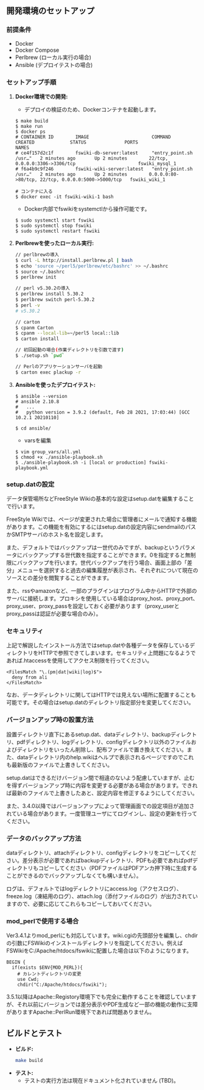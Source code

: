 ## 開発環境のセットアップ

### 前提条件

*   Docker
*   Docker Compose
*   Perlbrew (ローカル実行の場合)
*   Ansible (デプロイテストの場合)

### セットアップ手順

1.  **Docker環境での開発:**
    *   デプロイの検証のため、Dockerコンテナを起動します。
    ```shell
    $ make build
    $ make run
    $ docker ps
    # CONTAINER ID        IMAGE                       COMMAND                  CREATED             STATUS              PORTS                                                NAMES
    # ce4f157d2c1f        fswiki-db-server:latest     "entry_point.sh /usr…"   2 minutes ago       Up 2 minutes        22/tcp, 0.0.0.0:3306->3306/tcp                       fswiki_mysql_1
    # f6a4b9c9f246        fswiki-wiki-server:latest   "entry_point.sh /usr…"   2 minutes ago       Up 2 minutes        0.0.0.0:80->80/tcp, 22/tcp, 0.0.0.0:5000->5000/tcp   fswiki_wiki_1

    # コンテナに入る
    $ docker exec -it fswiki-wiki-1 bash
    ```
    *   Docker内部でfswikiをsystemctlから操作可能です。
    ```shell
    $ sudo systemctl start fswiki
    $ sudo systemctl stop fswiki
    $ sudo systemctl restart fswiki
    ```

2.  **Perlbrewを使ったローカル実行:**
    ```sh
    // perlbrewの導入
    $ curl -L http://install.perlbrew.pl | bash
    $ echo 'source ~/perl5/perlbrew/etc/bashrc' >> ~/.bashrc
    $ source ~/.bashrc
    $ perlbrew init

    // perl v5.30.2の導入
    $ perlbrew install 5.30.2
    $ perlbrew switch perl-5.30.2
    $ perl -v
    # v5.30.2

    // carton
    $ cpanm Carton
    $ cpanm --local-lib=~/perl5 local::lib
    $ carton install

    // 初回起動の場合(作業ディレクトリを引数で渡す)
    $ ./setup.sh `pwd`

    // Perlのアプリケーションサーバを起動
    $ carton exec plackup -r
    ```

3.  **Ansibleを使ったデプロイテスト:**
    ```shell
    $ ansible --version
    # ansible 2.10.8
    #   ...
    #   python version = 3.9.2 (default, Feb 28 2021, 17:03:44) [GCC 10.2.1 20210110]

    $ cd ansible/
    ```
    *   varsを編集
    ```shell
    $ vim group_vars/all.yml
    $ chmod +x ./ansible-playbook.sh
    $ ./ansible-playbook.sh -i [local or production] fswiki-playbook.yml
    ```

### setup.datの設定

データ保管場所などFreeStyle Wikiの基本的な設定はsetup.datを編集することで行います。

FreeStyle Wikiでは、ページが変更された場合に管理者にメールで通知する機能があります。この機能を有効にするにはsetup.datの設定内容にsendmailのパスかSMTPサーバのホスト名を設定します。

また、デフォルトではバックアップは一世代のみですが、backupというパラメータにバックアップする世代数を指定することができます。0を指定すると無制限にバックアップを行います。世代バックアップを行う場合、画面上部の「差分」メニューを選択すると過去の編集履歴が表示され、それぞれについて現在のソースとの差分を閲覧することができます。

また、rssやamazonなど、一部のプラグインはプログラム中からHTTPで外部のサーバに接続します。プロキシを使用している場合はproxy_host、proxy_port、proxy_user、proxy_passを設定しておく必要があります（proxy_userとproxy_passは認証が必要な場合のみ）。

### セキュリティ

上記で解説したインストール方法ではsetup.datや各種データを保存しているディレクトリをHTTPで参照できてしまいます。セキュリティ上問題になるようであれば.htaccessを使用してアクセス制限を行ってください。

```
<FilesMatch "\.(pm|dat|wiki|log)$">
  deny from ali
</FilesMatch>
```

なお、データディレクトリに関してはHTTPでは見えない場所に配置することも可能です。その場合はsetup.datのディレクトリ指定部分を変更してください。

### バージョンアップ時の設置方法

設置ディレクトリ直下にあるsetup.dat、dataディレクトリ、backupディレクトリ、pdfディレクトリ、logディレクトリ、configディレクトリ以外のファイルおよびディレクトリをいったん削除し、配布ファイルで置き換えてください。また、dataディレクトリ内のhelp.wikiはヘルプで表示されるページですのでこれも最新版のファイルで上書きしてください。

setup.datはできるだけバージョン間で相違のないよう配慮していますが、止むを得ずバージョンアップ時に内容を変更する必要がある場合があります。できれば最新のファイルで上書きしたあと、設定内容を修正するようにしてください。

また、3.4.0以降ではバージョンアップによって管理画面での設定項目が追加されている場合があります。一度管理ユーザにてログインし、設定の更新を行ってください。

### データのバックアップ方法

dataディレクトリ、attachディレクトリ、configディレクトリをコピーしてください。差分表示が必要であればbackupディレクトリ、PDFも必要であればpdfディレクトリもコピーしてください（PDFファイルはPDFアンカ押下時に生成することができるのでバックアップしなくても構いません）。

ログは、デフォルトではlogディレクトリにaccess.log（アクセスログ）、freeze.log（凍結用のログ）、attach.log（添付ファイルのログ）が出力されていますので、必要に応じてこれらもコピーしておいてください。

### mod_perlで使用する場合

Ver3.4.1よりmod_perlにも対応しています。wiki.cgiの先頭部分を編集し、chdirの引数にFSWikiのインストールディレクトリを指定してください。例えばFSWikiをC:/Apache/htdocs/fswikiに配置した場合は以下のようになります。

```
BEGIN {
  if(exists $ENV{MOD_PERL}){
    # カレントディレクトリの変更
    use Cwd;
    chdir("C:/Apache/htdocs/fswiki");
```

3.5.1以降はApache::Registory環境下でも完全に動作することを確認していますが、それ以前にバージョンでは差分表示やPDF生成など一部の機能の動作に支障がありますApache::PerlRun環境下であれば問題ありません。

## ビルドとテスト

*   **ビルド:**
    ```bash
    make build
    ```
*   **テスト:**
    *   テストの実行方法は現在ドキュメント化されていません (TBD)。
